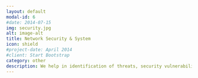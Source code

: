 ```yaml
---
layout: default
modal-id: 6
#date: 2014-07-15
img: security.jpg
alt: image-alt
title: Network Security & System
icon: shield
#project-date: April 2014
#client: Start Bootstrap
category: other
description: We help in identification of threats, security vulnerabilities and protect your infrastructure. 
---
```

